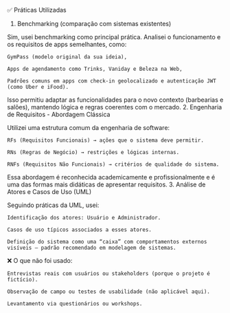 ✅ Práticas Utilizadas
1. Benchmarking (comparação com sistemas existentes)

Sim, usei benchmarking como principal prática. Analisei o funcionamento e os requisitos de apps semelhantes, como:

    GymPass (modelo original da sua ideia),

    Apps de agendamento como Trinks, Vaniday e Beleza na Web,

    Padrões comuns em apps com check-in geolocalizado e autenticação JWT (como Uber e iFood).

Isso permitiu adaptar as funcionalidades para o novo contexto (barbearias e salões), mantendo lógica e regras coerentes com o mercado.
2. Engenharia de Requisitos - Abordagem Clássica

Utilizei uma estrutura comum da engenharia de software:

    RFs (Requisitos Funcionais) → ações que o sistema deve permitir.

    RNs (Regras de Negócio) → restrições e lógicas internas.

    RNFs (Requisitos Não Funcionais) → critérios de qualidade do sistema.

Essa abordagem é reconhecida academicamente e profissionalmente e é uma das formas mais didáticas de apresentar requisitos.
3. Análise de Atores e Casos de Uso (UML)

Seguindo práticas da UML, usei:

    Identificação dos atores: Usuário e Administrador.

    Casos de uso típicos associados a esses atores.

    Definição do sistema como uma “caixa” com comportamentos externos visíveis — padrão recomendado em modelagem de sistemas.

❌ O que não foi usado:

    Entrevistas reais com usuários ou stakeholders (porque o projeto é fictício).

    Observação de campo ou testes de usabilidade (não aplicável aqui).

    Levantamento via questionários ou workshops.
